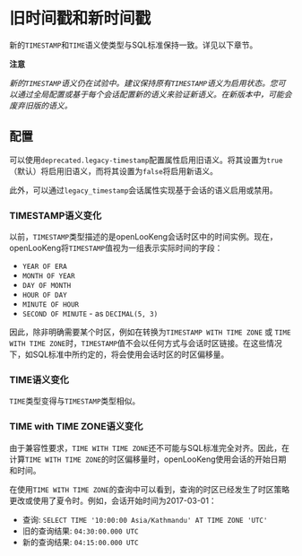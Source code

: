 
旧时间戳和新时间戳
========================

新的`TIMESTAMP`和`TIME`语义使类型与SQL标准保持一致。详见以下章节。


**注意**

*新的`TIMESTAMP`语义仍在试验中。建议保持原有`TIMESTAMP`语义为启用状态。您可以通过全局配置或基于每个会话配置新的语义来验证新语义。在新版本中，可能会废弃旧版的语义。*


配置
-------------

可以使用`deprecated.legacy-timestamp`配置属性启用旧语义。将其设置为`true`（默认）将启用旧语义，而将其设置为`false`将启用新语义。

此外，可以通过`legacy_timestamp`会话属性实现基于会话的语义启用或禁用。

### TIMESTAMP语义变化

以前，`TIMESTAMP`类型描述的是openLooKeng会话时区中的时间实例。现在，openLooKeng将`TIMESTAMP`值视为一组表示实际时间的字段：

-   `YEAR OF ERA`
-   `MONTH OF YEAR`
-   `DAY OF MONTH`
-   `HOUR OF DAY`
-   `MINUTE OF HOUR`
-   `SECOND OF MINUTE` - as `DECIMAL(5, 3)`

因此，除非明确需要某个时区，例如在转换为`TIMESTAMP WITH TIME ZONE` 或 `TIME WITH TIME ZONE`时，`TIMESTAMP`值不会以任何方式与会话时区链接。在这些情况下，如SQL标准中所约定的，将会使用会话时区的时区偏移量。


### TIME语义变化

`TIME`类型变得与`TIMESTAMP`类型相似。

### TIME with TIME ZONE语义变化

由于兼容性要求，`TIME WITH TIME ZONE`还不可能与SQL标准完全对齐。因此，在计算`TIME WITH TIME ZONE`的时区偏移量时，openLooKeng使用会话的开始日期和时间。


在使用`TIME WITH TIME ZONE`的查询中可以看到，查询的时区已经发生了时区策略更改或使用了夏令时。例如，会话开始时间为2017-03-01：

-   查询: `SELECT TIME '10:00:00 Asia/Kathmandu' AT TIME ZONE 'UTC'`
-   旧的查询结果: `04:30:00.000 UTC`
-   新的查询结果: `04:15:00.000 UTC`
